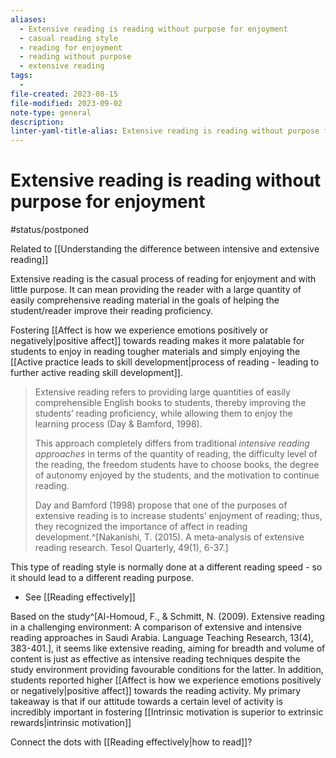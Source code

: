 ```yaml
---
aliases:
  - Extensive reading is reading without purpose for enjoyment
  - casual reading style
  - reading for enjoyment
  - reading without purpose
  - extensive reading
tags:
  - 
file-created: 2023-08-15
file-modified: 2023-09-02
note-type: general
description: 
linter-yaml-title-alias: Extensive reading is reading without purpose for enjoyment
---
```


# Extensive reading is reading without purpose for enjoyment

#status/postponed

Related to [[Understanding the difference between intensive and extensive reading]]

Extensive reading is the casual process of reading for enjoyment and with little purpose. It can mean providing the reader with a large quantity of easily comprehensive reading material in the goals of helping the student/reader improve their reading proficiency.

Fostering [[Affect is how we experience emotions positively or negatively|positive affect]] towards reading makes it more palatable for students to enjoy in reading tougher materials and simply enjoying the [[Active practice leads to skill development|process of reading - leading to further active reading skill development]].

> Extensive reading refers to providing large quantities of easily comprehensible English books to students, thereby improving the students’ reading proficiency, while allowing them to enjoy the learning process (Day & Bamford, 1998).
>
> This approach completely differs from traditional *intensive reading approaches* in terms of the quantity of reading, the difficulty level of the reading, the freedom students have to choose books, the degree of autonomy enjoyed by the students, and the motivation to continue reading.
>
> Day and Bamford (1998) propose that one of the purposes of extensive reading is to increase students’ enjoyment of reading; thus, they recognized the importance of affect in reading development.^[Nakanishi, T. (2015). A meta‐analysis of extensive reading research. Tesol Quarterly, 49(1), 6-37.]

This type of reading style is normally done at a different reading speed - so it should lead to a different reading purpose.

- See [[Reading effectively]]

Based on the study^[Al-Homoud, F., & Schmitt, N. (2009). Extensive reading in a challenging environment: A comparison of extensive and intensive reading approaches in Saudi Arabia. Language Teaching Research, 13(4), 383-401.], it seems like extensive reading, aiming for breadth and volume of content is just as effective as intensive reading techniques despite the study environment providing favourable conditions for the latter. In addition, students reported higher [[Affect is how we experience emotions positively or negatively|positive affect]] towards the reading activity. My primary takeaway is that if our attitude towards a certain level of activity is incredibly important in fostering [[Intrinsic motivation is superior to extrinsic rewards|intrinsic motivation]]

Connect the dots with [[Reading effectively|how to read]]?
